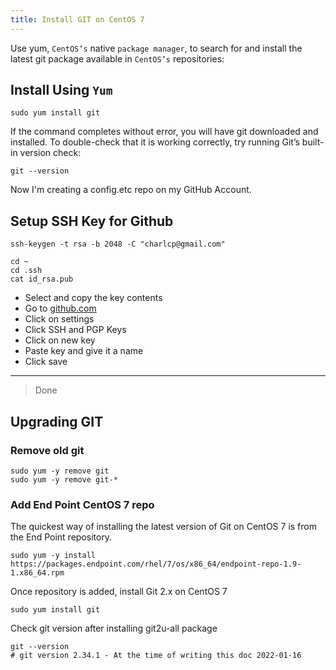 ```yaml
---
title: Install GIT on CentOS 7
---
```

<script type="text/javascript">(function(w,s){var e=document.createElement("script");e.type="text/javascript";e.async=true;e.src="https://cdn.pagesense.io/js/webally/f2527eebee974243853bcd47b32631f4.js";var x=document.getElementsByTagName("script")[0];x.parentNode.insertBefore(e,x);})(window,"script");</script>

Use yum, `CentOS’s` native `package manager`, to search for and install the latest git package available in `CentOS’s` repositories:

## Install Using `Yum`

```shell
sudo yum install git
```

If the command completes without error, you will have git downloaded and installed. To double-check that it is working correctly, try running Git’s built-in version check:

```shell
git --version
```

Now I'm creating a config.etc repo on my GitHub Account.

## Setup SSH Key for Github

```shell
ssh-keygen -t rsa -b 2048 -C "charlcp@gmail.com"

cd ~
cd .ssh
cat id_rsa.pub
```

- Select and copy the key contents
- Go to [github.com](github.com)
- Click on settings
- Click SSH and PGP Keys
- Click on new key
- Paste key and give it a name
- Click save

---
> Done

## Upgrading GIT

### Remove old git

```shell
sudo yum -y remove git
sudo yum -y remove git-*
```

### Add End Point CentOS 7 repo

The quickest way of installing the latest version of Git on CentOS 7 is from the End Point repository.

```shell
sudo yum -y install https://packages.endpoint.com/rhel/7/os/x86_64/endpoint-repo-1.9-1.x86_64.rpm
```

Once repository is added, install Git 2.x on CentOS 7

```shell
sudo yum install git
```

Check git version after installing git2u-all package

```shell
git --version
# git version 2.34.1 - At the time of writing this doc 2022-01-16
```
